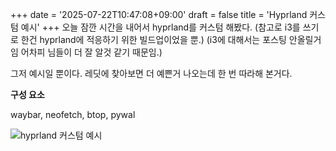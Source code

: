 +++
date = '2025-07-22T10:47:08+09:00'
draft = false
title = 'Hyprland 커스텀 예시'
+++
오늘 잠깐 시간을 내어서 hyprland를 커스텀 해봤다. (참고로 i3를 쓰기로 한건 hyprland에 적응하기 위한 빌드업이었을 뿐.) (i3에 대해서는 포스팅 안올릴거임 어차피 님들이 더 잘 알것 같기 때문임.) 

그저 예시일 뿐이다. 레딧에 찾아보면 더 예쁜거 나오는데 한 번 따라해 본거다.

**구성 요소**

waybar, neofetch, btop, pywal

![hyprland 커스텀 예시](/images/hypr.png)
